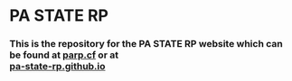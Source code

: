<h1> PA STATE RP</h1>
<h3> This is the repository for the PA STATE RP website which can be found at <a href="http://parp.cf">parp.cf</a> or at <br><a href="https://pa-state-rp.github.io">pa-state-rp.github.io</a></h3>
